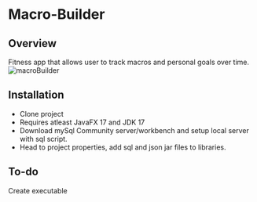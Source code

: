 # Macro-Builder
## Overview
Fitness app that allows user to track macros and personal goals over time.
![macroBuilder](https://github.com/jkjk809/Macro-Builder/assets/157747331/f441e636-1659-4338-8558-72bee084ba8b)
## Installation
- Clone project
- Requires atleast JavaFX 17 and JDK 17
- Download mySql Community server/workbench and setup local server with sql script.
- Head to project properties, add sql and json jar files to libraries.
## To-do
Create executable
